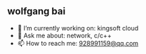 ## wolfgang bai

- 🔭 I’m currently working on: kingsoft cloud
- 💬 Ask me about: network, c/c++
- 📫 How to reach me: 928991159@qq.com
